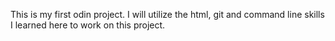 This is my first odin project. I will utilize the html, git and command line skills I learned here to work on this project.